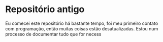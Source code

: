 # Repositório antigo

Eu comecei este repositório há bastante tempo, foi meu primeiro contato com programação, então muitas coisas estão desatualizadas. Estou num processo de documentar tudo que for necess
